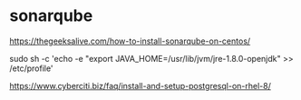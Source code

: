 # sonarqube

https://thegeeksalive.com/how-to-install-sonarqube-on-centos/


sudo sh -c 'echo -e "export JAVA_HOME=/usr/lib/jvm/jre-1.8.0-openjdk" >> /etc/profile'


https://www.cyberciti.biz/faq/install-and-setup-postgresql-on-rhel-8/
